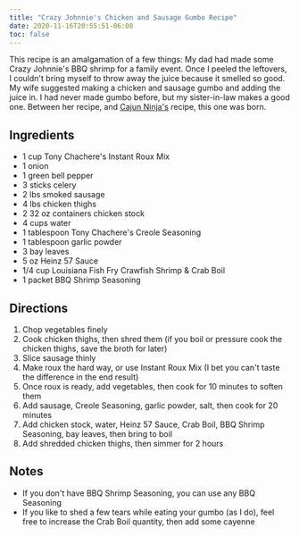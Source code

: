 ```yaml
---
title: "Crazy Johnnie's Chicken and Sausage Gumbo Recipe"
date: 2020-11-16T20:55:51-06:00
toc: false
---
```


This recipe is an amalgamation of a few things: My dad had made some Crazy Johnnie's BBQ shrimp for a family event. Once I peeled the leftovers, I couldn't bring myself to throw away the juice because it smelled so good. My wife suggested making a chicken and sausage gumbo and adding the juice in. I had never made gumbo before, but my sister-in-law makes a good one. Between her recipe, and [Cajun Ninja's](https://www.youtube.com/watch?v=FqUOBaSVHZE) recipe, this one was born.

<!--more-->

## Ingredients

- 1 cup Tony Chachere's Instant Roux Mix
- 1 onion
- 1 green bell pepper
- 3 sticks celery
- 2 lbs smoked sausage
- 4 lbs chicken thighs
- 2 32 oz containers chicken stock
- 4 cups water
- 1 tablespoon Tony Chachere's Creole Seasoning
- 1 tablespoon garlic powder
- 3 bay leaves
- 5 oz Heinz 57 Sauce
- 1/4 cup Louisiana Fish Fry Crawfish Shrimp & Crab Boil
- 1 packet BBQ Shrimp Seasoning

## Directions

1. Chop vegetables finely
1. Cook chicken thighs, then shred them (if you boil or pressure cook the chicken thighs, save the broth for later)
1. Slice sausage thinly
1. Make roux the hard way, or use Instant Roux Mix (I bet you can't taste the difference in the end result)
1. Once roux is ready, add vegetables, then cook for 10 minutes to soften them
1. Add sausage, Creole Seasoning, garlic powder, salt, then cook for 20 minutes
1. Add chicken stock, water, Heinz 57 Sauce, Crab Boil, BBQ Shrimp Seasoning, bay leaves, then bring to boil
1. Add shredded chicken thighs, then simmer for 2 hours

## Notes

- If you don't have BBQ Shrimp Seasoning, you can use any BBQ Seasoning
- If you like to shed a few tears while eating your gumbo (as I do), feel free to increase the Crab Boil quantity, then add some cayenne
